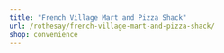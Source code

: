 ```yaml
---
title: "French Village Mart and Pizza Shack"
url: /rothesay/french-village-mart-and-pizza-shack/
shop: convenience
---
```

